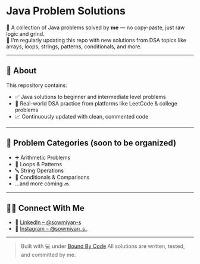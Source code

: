 # Java Problem Solutions

🧠 A collection of Java problems solved by **me** — no copy-paste, just raw logic and grind.  
🚀 I'm regularly updating this repo with new solutions from DSA topics like arrays, loops, strings, patterns, conditionals, and more.

---

## 📌 About

This repository contains:
- ✅ Java solutions to beginner and intermediate level problems
- 🧩 Real-world DSA practice from platforms like LeetCode & college problems
- 📈 Continuously updated with clean, commented code

---

## 📂 Problem Categories (soon to be organized)
- ➕ Arithmetic Problems
- 🔁 Loops & Patterns
- 🔤 String Operations
- 📏 Conditionals & Comparisons
- ...and more coming 🔜

---

## 🙋‍♂️ Connect With Me

- 🔗 [LinkedIn – @sowmiyan-s](https://www.linkedin.com/in/sowmiyan-s)  
- 📸 [Instagram – @sowmiyan_s_](https://instagram.com/sowmiyan_s_)

---

> Built with 💻 under [Bound By Code]([https://www.instagram.com/bound_by_code])
> All solutions are written, tested, and committed by me.
